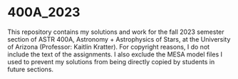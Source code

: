 # 400A_2023
This repository contains my solutions and work for the fall 2023 semester section of ASTR 400A, Astronomy + Astrophysics of Stars, 
at the University of Arizona (Professor: Kaitlin Kratter). For copyright reasons, I do not include the text of the assignments. 
I also exclude the MESA model files I used to prevent my solutions from being directly copied by students in future sections.
